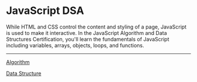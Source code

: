 # JavaScript DSA

While HTML and CSS control the content and styling of a page, JavaScript is used to make it interactive. In the JavaScript Algorithm and Data Structures Certification, you'll learn the fundamentals of JavaScript including variables, arrays, objects, loops, and functions.

---

[Algorithm](JavaScript%20DSA%201b2aeacbb299810f8b48c0b0fa3854a7/Algorithm%201b2aeacbb2998170964ad5e9f5ba29cd.md)

[Data Structure](JavaScript%20DSA%201b2aeacbb299810f8b48c0b0fa3854a7/Data%20Structure%201b2aeacbb29981e5ab36e344b3fb7fb0.md)